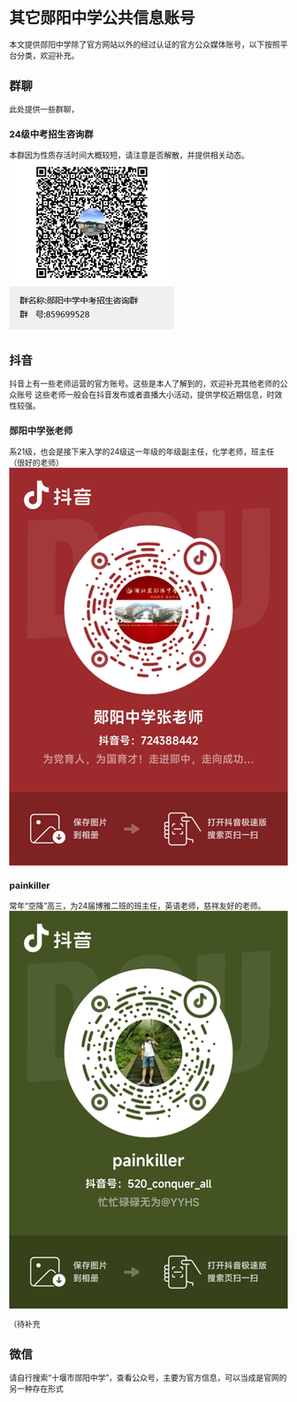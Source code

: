 # 其它郧阳中学公共信息账号
本文提供郧阳中学除了官方网站以外的经过认证的官方公众媒体账号，以下按照平台分类，欢迎补充。

## 群聊
此处提供一些群聊，

### 24级中考招生咨询群
本群因为性质存活时间大概较短，请注意是否解散，并提供相关动态。
![中考招生咨询QQ群](./enrollment-consultation_group.png)

## 抖音
抖音上有一些老师运营的官方账号。这些是本人了解到的，欢迎补充其他老师的公众账号
这些老师一般会在抖音发布或者直播大小活动，提供学校近期信息，时效性较强。

### 郧阳中学张老师
系21级，也会是接下来入学的24级这一年级的年级副主任，化学老师，班主任（很好的老师）
![郧阳中学张老师](./tiktok-zc.jpg)


### painkiller
常年“空降”高三，为24届博雅二班的班主任，英语老师，慈祥友好的老师。
![painkiller](./tiktok-painkiller.jpg)

（待补充

## 微信
请自行搜索“十堰市郧阳中学”，查看公众号，主要为官方信息，可以当成是官网的另一种存在形式